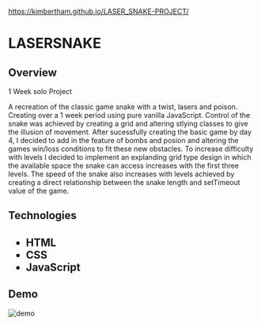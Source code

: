 https://kimbertham.github.io/LASER_SNAKE-PROJECT/

<h1> LASERSNAKE </h1>

<h2> Overview </h2>
<p>1 Week solo Project</p>
<p>A recreation of the classic game snake with a twist, lasers and poison. Creating over a 1 week period using pure vanilla JavaScript. Control of the snake was achieved by creating a grid and altering stlying classes to give the illusion of movement. After sucessfully creating the basic game by day 4, I decided to add in the feature of bombs and posion and altering the games win/loss conditions to fit these new obstacles. To increase difficulty with levels I decided to implement an explanding grid type design in which the available space the snake can access increases with the first three levels. The speed of the snake also increases with levels achieved by creating a direct relationship between the snake length and setTimeout value of the game.  </p>

<h2> Technologies<h2/>
  <ul> 
    <li>HTML</li>
    <li>CSS</li>
    <li>JavaScript</li>
  </ul>

<h2> Demo </h2>
<img src='https://i.imgur.com/s40DynM.gif' alt='demo' />

